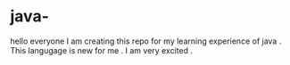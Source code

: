# java-
hello everyone 
I am creating this repo for my learning experience of java .
This langugage is new for me . I am very excited . 
